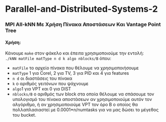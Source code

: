 # Parallel-and-Distributed-Systems-2

### MPI All-kNN Με Χρήση Πίνακα Αποστάσεων Και Vantage Point Tree

#### Χρήση:
Κάνουμε `make` στον φάκελο και έπειτα χρησιμοποιούμε την εντολή:  
`./kNN matFile matType n d k algo nblocks/B` όπου:
- `matFile` το αρχείο πίνακα που θέλουμε να χρησιμοποιήσουμε
- `matType` 1 για Corel, 2 για TV, 3 για PID και 4 για features
- `n d` οι διαστάσεις του πίνακα
- `k` ο αριθμός γειτόνων που ψάχνουμε
- `algo`1 για VPT και 0 για DIST
- `nblocks/B` ο αριθμός των block στα οποία θέλουμε να σπάσουμε τον υπολογισμό του πίνακα αποστάσεων αν χρησιμοποιούμε αυτόν τον αλγόριθμο,
ή αν χρησιμοποιούμε VPT τον όρο Β ο οποίος θα πολλαπλασιαστεί με 0.0001\*n/numtasks για να μας δώσει το μέγεθος του bucket.
